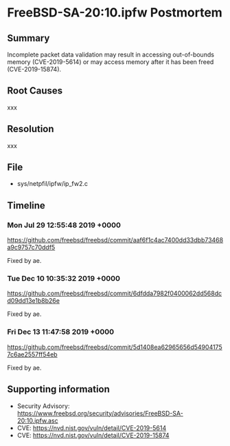 # FreeBSD-SA-20:10.ipfw Postmortem

## Summary

Incomplete packet data validation may result in accessing out-of-bounds memory (CVE-2019-5614) or may access memory after it has been freed (CVE-2019-15874).

## Root Causes

xxx

## Resolution

xxx

## File

* sys/netpfil/ipfw/ip_fw2.c

## Timeline

### Mon Jul 29 12:55:48 2019 +0000

https://github.com/freebsd/freebsd/commit/aaf6f1c4ac7400dd33dbb73468a9c9757c70ddf5

Fixed by ae.

### Tue Dec 10 10:35:32 2019 +0000

https://github.com/freebsd/freebsd/commit/6dfdda7982f0400062dd568dcd09dd13e1b8b26e

Fixed by ae.

### Fri Dec 13 11:47:58 2019 +0000

https://github.com/freebsd/freebsd/commit/5d1408ea62965656d549041757c6ae2557ff54eb

Fixed by ae.

## Supporting information

* Security Advisory: https://www.freebsd.org/security/advisories/FreeBSD-SA-20:10.ipfw.asc
* CVE: https://nvd.nist.gov/vuln/detail/CVE-2019-5614
* CVE: https://nvd.nist.gov/vuln/detail/CVE-2019-15874

